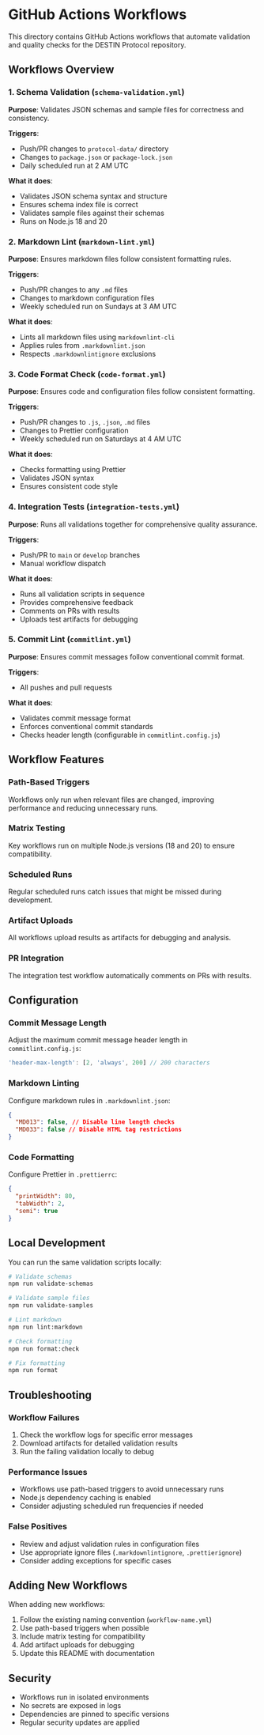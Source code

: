 # GitHub Actions Workflows

This directory contains GitHub Actions workflows that automate validation and quality checks for the DESTIN Protocol repository.

## Workflows Overview

### 1. Schema Validation (`schema-validation.yml`)

**Purpose**: Validates JSON schemas and sample files for correctness and consistency.

**Triggers**:

- Push/PR changes to `protocol-data/` directory
- Changes to `package.json` or `package-lock.json`
- Daily scheduled run at 2 AM UTC

**What it does**:

- Validates JSON schema syntax and structure
- Ensures schema index file is correct
- Validates sample files against their schemas
- Runs on Node.js 18 and 20

### 2. Markdown Lint (`markdown-lint.yml`)

**Purpose**: Ensures markdown files follow consistent formatting rules.

**Triggers**:

- Push/PR changes to any `.md` files
- Changes to markdown configuration files
- Weekly scheduled run on Sundays at 3 AM UTC

**What it does**:

- Lints all markdown files using `markdownlint-cli`
- Applies rules from `.markdownlint.json`
- Respects `.markdownlintignore` exclusions

### 3. Code Format Check (`code-format.yml`)

**Purpose**: Ensures code and configuration files follow consistent formatting.

**Triggers**:

- Push/PR changes to `.js`, `.json`, `.md` files
- Changes to Prettier configuration
- Weekly scheduled run on Saturdays at 4 AM UTC

**What it does**:

- Checks formatting using Prettier
- Validates JSON syntax
- Ensures consistent code style

### 4. Integration Tests (`integration-tests.yml`)

**Purpose**: Runs all validations together for comprehensive quality assurance.

**Triggers**:

- Push/PR to `main` or `develop` branches
- Manual workflow dispatch

**What it does**:

- Runs all validation scripts in sequence
- Provides comprehensive feedback
- Comments on PRs with results
- Uploads test artifacts for debugging

### 5. Commit Lint (`commitlint.yml`)

**Purpose**: Ensures commit messages follow conventional commit format.

**Triggers**:

- All pushes and pull requests

**What it does**:

- Validates commit message format
- Enforces conventional commit standards
- Checks header length (configurable in `commitlint.config.js`)

## Workflow Features

### Path-Based Triggers

Workflows only run when relevant files are changed, improving performance and reducing unnecessary runs.

### Matrix Testing

Key workflows run on multiple Node.js versions (18 and 20) to ensure compatibility.

### Scheduled Runs

Regular scheduled runs catch issues that might be missed during development.

### Artifact Uploads

All workflows upload results as artifacts for debugging and analysis.

### PR Integration

The integration test workflow automatically comments on PRs with results.

## Configuration

### Commit Message Length

Adjust the maximum commit message header length in `commitlint.config.js`:

```javascript
'header-max-length': [2, 'always', 200] // 200 characters
```

### Markdown Linting

Configure markdown rules in `.markdownlint.json`:

```json
{
  "MD013": false, // Disable line length checks
  "MD033": false // Disable HTML tag restrictions
}
```

### Code Formatting

Configure Prettier in `.prettierrc`:

```json
{
  "printWidth": 80,
  "tabWidth": 2,
  "semi": true
}
```

## Local Development

You can run the same validation scripts locally:

```bash
# Validate schemas
npm run validate-schemas

# Validate sample files
npm run validate-samples

# Lint markdown
npm run lint:markdown

# Check formatting
npm run format:check

# Fix formatting
npm run format
```

## Troubleshooting

### Workflow Failures

1. Check the workflow logs for specific error messages
2. Download artifacts for detailed validation results
3. Run the failing validation locally to debug

### Performance Issues

- Workflows use path-based triggers to avoid unnecessary runs
- Node.js dependency caching is enabled
- Consider adjusting scheduled run frequencies if needed

### False Positives

- Review and adjust validation rules in configuration files
- Use appropriate ignore files (`.markdownlintignore`, `.prettierignore`)
- Consider adding exceptions for specific cases

## Adding New Workflows

When adding new workflows:

1. Follow the existing naming convention (`workflow-name.yml`)
2. Use path-based triggers when possible
3. Include matrix testing for compatibility
4. Add artifact uploads for debugging
5. Update this README with documentation

## Security

- Workflows run in isolated environments
- No secrets are exposed in logs
- Dependencies are pinned to specific versions
- Regular security updates are applied
